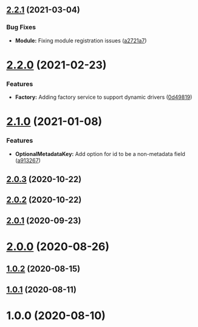 ## [2.2.1](https://github.com/BeerMoneyDev/nest-qldb/compare/v2.2.0...v2.2.1) (2021-03-04)


### Bug Fixes

* **Module:** Fixing module registration issues ([a2721a7](https://github.com/BeerMoneyDev/nest-qldb/commit/a2721a7b17a595399be9cddb3e79627c60891274))

# [2.2.0](https://github.com/BeerMoneyDev/nest-qldb/compare/v2.1.0...v2.2.0) (2021-02-23)


### Features

* **Factory:** Adding factory service to support dynamic drivers ([0d49819](https://github.com/BeerMoneyDev/nest-qldb/commit/0d4981920e8eba4e580d1ef4a9c04370497c829e))

# [2.1.0](https://github.com/BeerMoneyDev/nest-qldb/compare/v2.0.3...v2.1.0) (2021-01-08)


### Features

* **OptionalMetadataKey:** Add option for id to be a non-metadata field ([a913267](https://github.com/BeerMoneyDev/nest-qldb/commit/a913267f548d65801cb141ff5326e466c5e91da4))

## [2.0.3](https://github.com/BeerMoneyDev/nest-qldb/compare/v2.0.2...v2.0.3) (2020-10-22)

## [2.0.2](https://github.com/BeerMoneyDev/nest-qldb/compare/v2.0.1...v2.0.2) (2020-10-22)

## [2.0.1](https://github.com/BeerMoneyDev/nest-qldb/compare/v2.0.0...v2.0.1) (2020-09-23)

# [2.0.0](https://github.com/BeerMoneyDev/nest-qldb/compare/v1.0.2...v2.0.0) (2020-08-26)

## [1.0.2](https://github.com/BeerMoneyDev/nest-qldb/compare/v1.0.1...v1.0.2) (2020-08-15)

## [1.0.1](https://github.com/BeerMoneyDev/nest-qldb/compare/v1.0.0...v1.0.1) (2020-08-11)

# 1.0.0 (2020-08-10)

